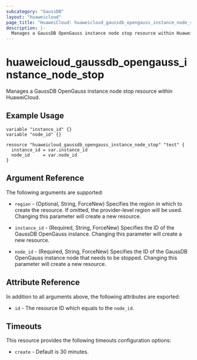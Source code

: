 ```yaml
---
subcategory: "GaussDB"
layout: "huaweicloud"
page_title: "HuaweiCloud: huaweicloud_gaussdb_opengauss_instance_node_stop"
description: |-
  Manages a GaussDB OpenGauss instance node stop resource within HuaweiCloud.
---
```


# huaweicloud_gaussdb_opengauss_instance_node_stop

Manages a GaussDB OpenGauss instance node stop resource within HuaweiCloud.

## Example Usage

```hcl
variable "instance_id" {}
variable "node_id" {}

resource "huaweicloud_gaussdb_opengauss_instance_node_stop" "test" {
  instance_id = var.instance_id
  node_id     = var.node_id
}
```

## Argument Reference

The following arguments are supported:

* `region` - (Optional, String, ForceNew) Specifies the region in which to create the resource.
  If omitted, the provider-level region will be used. Changing this parameter will create a new resource.

* `instance_id` - (Required, String, ForceNew) Specifies the ID of the GaussDB OpenGauss instance. Changing this parameter
  will create a new resource.

* `node_id` - (Required, String, ForceNew) Specifies the ID of the GaussDB OpenGauss instance node that needs to be stopped.
  Changing this parameter will create a new resource.

## Attribute Reference

In addition to all arguments above, the following attributes are exported:

* `id` - The resource ID which equals to the `node_id`.

## Timeouts

This resource provides the following timeouts configuration options:

* `create` - Default is 30 minutes.
